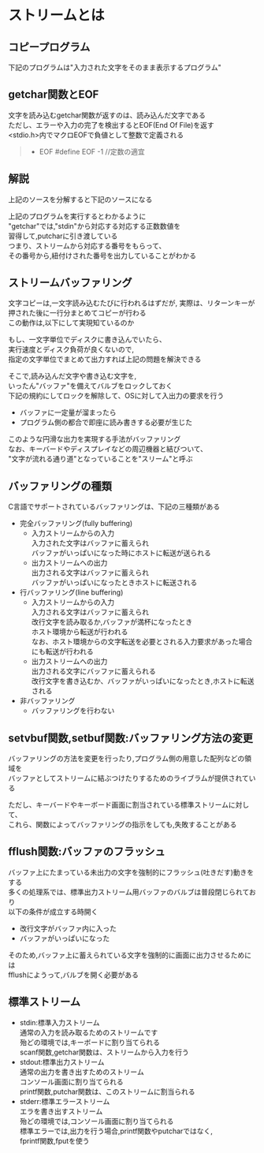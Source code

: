 # ストリームとは
## コピープログラム
下記のプログラムは"入力された文字をそのまま表示するプログラム"  

<script src="https://gist.github.com/KKimishima/a0493302ca2dc618b705868d90364858.js"></script>

## getchar関数とEOF
文字を読み込むgetchar関数が返すのは、読み込んだ文字である  
ただし、エラーや入力の完了を検出するとEOF(End Of File)を返す  
<stdio.h>内でマクロEOFで負値として整数で定義される

>- EOF
>#define EOF -1 //定数の適宜

## 解説
上記のソースを分解すると下記のソースになる

<script src="https://gist.github.com/KKimishima/b432d14117b1d653fd83f60f5048b771.js"></script>

上記のプログラムを実行するとわかるように  
"getchar"では,"stdin"から対応する対応する正数数値を  
習得して,putcharに引き渡している  
つまり、ストリームから対応する番号をもらって、  
その番号から,紐付けされた番号を出力していることがわかる  

## ストリームバッファリング
文字コピーは,一文字読み込むたびに行われるはずだが,
実際は、リターンキーが押された後に一行分まとめてコピーが行わる  
この動作は,以下にして実現知ているのか  

もし、一文字単位でディスクに書き込んでいたら、  
実行速度とディスク負荷が良くないので,  
指定の文字単位でまとめて出力すれば上記の問題を解決できる  

そこで,読み込んだ文字や書き込む文字を,  
いったん"バッファ"を備えてバルブをロックしておく  
下記の規約にしてロックを解除して、OSに対して入出力の要求を行う

  - バッファに一定量が溜まったら
  - プログラム側の都合で即座に読み書きする必要が生じた

このような円滑な出力を実現する手法がバッファリング  
なお、キーバードやディスプレイなどの周辺機器と結びついて、  
"文字が流れる通り道"となっていることを"スリーム"と呼ぶ

## バッファリングの種類
C言語でサポートされているバッファリングは、下記の三種類がある  

- 完全バッファリング(fully buffering)  
  - 入力ストリームからの入力  
    入力された文字はバッファに蓄えられ  
    バッファがいっぱいになった時にホストに転送が送られる  
  - 出力ストリームへの出力  
    出力される文字はバッファに蓄えられ  
    バッファがいっぱいになったときホストに転送される  
- 行バッファリング(line buffering)  
  - 入力ストリームからの入力  
  入力される文字はバッファに蓄えられ  
  改行文字を読み取るか,バッファが満杯になったとき  
  ホスト環境から転送が行われる  
  なお、ホスト環境からの文字転送を必要とされる入力要求があった場合にも転送が行われる  
  - 出力ストリームへの出力  
  出力される文字にバッファに蓄えられる  
  改行文字を書き込むか、バッファがいっぱいになったとき,ホストに転送される  
- 非バッファリング
  - バッファリングを行わない  

## setvbuf関数,setbuf関数:バッファリング方法の変更
バッファリングの方法を変更を行ったり,プログラム側の用意した配列などの領域を  
バッファとしてストリームに結ぶつけたりするためのライブラムが提供されている  

ただし、キーバードやキーボード画面に割当されている標準ストリームに対して、  
これら、関数によってバッファリングの指示をしても,失敗することがある  

## fflush関数:バッファのフラッシュ
バッファ上にたまっている未出力の文字を強制的にフラッシュ(吐きだす)動きをする  
多くの処理系では、標準出力ストリーム用バッファのバルブは普段閉じられており  
以下の条件が成立する時開く  

- 改行文字がバッファ内に入った  
- バッファがいっぱいになった

そのため,バッファ上に蓄えられている文字を強制的に画面に出力させるためには  
fflushにようって,バルブを開く必要がある  

## 標準ストリーム
- stdin:標準入力ストリーム  
  通常の入力を読み取るためのストリームです  
  殆どの環境では,キーボードに割り当てられる  
  scanf関数,getchar関数は、ストリームから入力を行う  
- stdout:標準出力ストリーム  
  通常の出力を書き出すためのストリーム  
  コンソール画面に割り当てられる  
  printf関数,putchar関数は、このストリームに割当られる  
- stderr:標準エラーストリーム  
  エラを書き出すストリーム  
  殆どの環境では,コンソール画面に割り当てられる   
  標準エラーでは,出力を行う場合,printf関数やputcharではなく,  
  fprintf関数,fputを使う  




